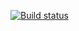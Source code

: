 [![Build status](https://ci.appveyor.com/api/projects/status/akvja1ctxssse1gw?svg=true)](https://ci.appveyor.com/project/aveDN/api-ci)
